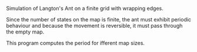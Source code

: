 Simulation of Langton's Ant on a finite grid with wrapping edges.

Since the number of states on the map is finite, the ant must exhibit periodic behaviour and because the movement is reversible, it must pass through the empty map.

This program computes the period for ifferent map sizes.

